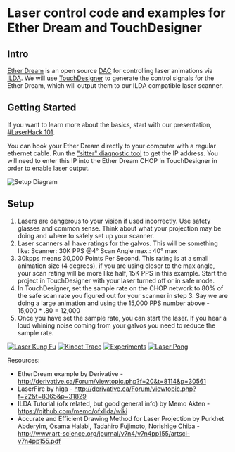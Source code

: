 # Laser control code and examples for Ether Dream and TouchDesigner

## Intro

[Ether Dream](http://ether-dream.com/) is an open source [DAC](https://en.wikipedia.org/wiki/Laser_projector#Controller_.28DAC.29) for controlling laser animations via [ILDA](http://www.laserfx.com/Backstage.LaserFX.com/Standards/ILDAframes.html). We will use [TouchDesigner](https://www.derivative.ca/) to generate the control signals for the Ether Dream, which will output them to our ILDA compatible laser scanner.

## Getting Started

If you want to learn more about the basics, start with our presentation, [#LaserHack 101](https://github.com/tgreiser/etherdream-touch-designer/raw/master/laser_hack_101.pdf).

You can hook your Ether Dream directly to your computer with a regular ethernet cable. Run the ["sitter" diagnostic tool](http://ether-dream.com/downloads.html) to get the IP address. You will need to enter this IP into the Ether Dream CHOP in TouchDesigner in order to enable laser output.

![Setup Diagram](https://raw.githubusercontent.com/tgreiser/etherdream-touch-designer/master/ether_dream_connections.png)

## Setup

1. Lasers are dangerous to your vision if used incorrectly. Use safety glasses and common sense. Think about what your projection may be doing and where to safely set up your scanner.
2. Laser scanners all have ratings for the galvos. This will be something like: 
  Scanner: 30K PPS @4°
  Scan Angle max.: 40° max
3. 30kpps means 30,000 Points Per Second. This rating is at a small animation size (4 degrees), if you are using closer to the max angle, your scan rating will be more like half, 15K PPS in this example. Start the project in TouchDesigner with your laser turned off or in safe mode.
4. In TouchDesigner, set the sample rate on the CHOP network to 80% of the safe scan rate you figured out for your scanner in step 3. Say we are doing a large animation and using the 15,000 PPS number above - 15,000 * .80 = 12,000
5. Once you have set the sample rate, you can start the laser. If you hear a loud whining noise coming from your galvos you need to reduce the sample rate.

[![Laser Kung Fu](http://img.youtube.com/vi/uXsIaUebKx4/0.jpg)](http://www.youtube.com/watch?v=uXsIaUebKx4 "Laser Kung Fu")
[![Kinect Trace](http://img.youtube.com/vi/CZ1Ek5ifigc/0.jpg)](http://www.youtube.com/watch?v=CZ1Ek5ifigc "Kinect Trace")
[![Experiments](http://img.youtube.com/vi/2xt8s92Lp-g/0.jpg)](http://www.youtube.com/watch?v=2xt8s92Lp-g "Experiments")
[![Laser Pong](http://img.youtube.com/vi/c3P6thmMLx0/0.jpg)](https://www.youtube.com/watch?v=c3P6thmMLx0 "Laser Pong")


Resources:
* EtherDream example by Derivative - http://derivative.ca/Forum/viewtopic.php?f=20&t=8114&p=30561
* LaserFire by higa - http://derivative.ca/Forum/viewtopic.php?f=22&t=8365&p=31829
* ILDA Tutorial (ofx related, but good general info) by Memo Akten - https://github.com/memo/ofxIlda/wiki
* Accurate and Efficient Drawing Method for Laser Projection by Purkhet Abderyim, Osama Halabi, Tadahiro Fujimoto, Norishige Chiba - http://www.art-science.org/journal/v7n4/v7n4pp155/artsci-v7n4pp155.pdf


